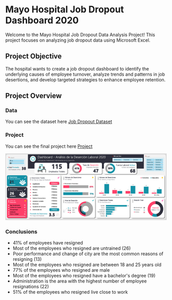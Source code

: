 # Mayo Hospital Job Dropout Dashboard 2020

Welcome to the Mayo Hospital Job Dropout Data Analysis Project! This project focuses on analyzing job dropout data using Microsoft Excel.

## Project Objective

The hospital wants to create a job dropout dashboard to identify the underlying causes of employee turnover, analyze trends and patterns in job desertions, and develop targeted strategies to enhance employee retention.

## Project Overview

### Data

You can see the dataset here [Job Dropout Dataset](./dataset.csv)

### Project

You can see the final project here [Project](./dashboard.xlsx)

![Dashboard](./1.png)

### Conclusions

- 41% of employees have resigned
- Most of the employees who resigned are untrained (26)
- Poor performance and change of city are the most common reasons of resigning (13)
- Most of the employees who resigned are between 18 and 25 years old
- 77% of the employees who resigned are male
- Most of the employees who resigned have a bachelor's degree (19)
- Administration is the area with the highest number of employee resignations (22)
- 51% of the employees who resigned live close to work
